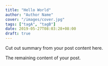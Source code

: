```yaml
---
title: "Hello World"
author: "Author Name"
cover: "/images/cover.jpg"
tags: ["tagA", "tagB"]
date: 2019-05-27T08:03:28+08:00
draft: true
---
```


Cut out summary from your post content here.

<!--more-->

The remaining content of your post.
